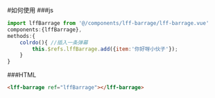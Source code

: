#如何使用
###js
```javascript
import lffBarrage from '@/components/lff-barrage/lff-barrage.vue'
components:{lffBarrage},
methods:{
	colrdo(){ //插入一条弹幕
		this.$refs.lffBarrage.add({item:'你好呀小伙子'});
	}
}
```
###HTML
```html
<lff-barrage ref="lffBarrage"></lff-barrage>
```